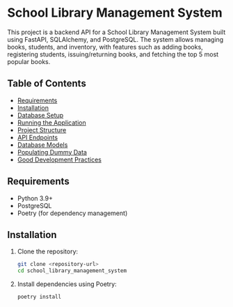 # School Library Management System

This project is a backend API for a School Library Management System built using FastAPI, SQLAlchemy, and PostgreSQL. The system allows managing books, students, and inventory, with features such as adding books, registering students, issuing/returning books, and fetching the top 5 most popular books.

## Table of Contents

- [Requirements](#requirements)
- [Installation](#installation)
- [Database Setup](#database-setup)
- [Running the Application](#running-the-application)
- [Project Structure](#project-structure)
- [API Endpoints](#api-endpoints)
- [Database Models](#database-models)
- [Populating Dummy Data](#populating-dummy-data)
- [Good Development Practices](#good-development-practices)

## Requirements

- Python 3.9+
- PostgreSQL
- Poetry (for dependency management)

## Installation

1. Clone the repository:

   ```bash
   git clone <repository-url>
   cd school_library_management_system
   
2. Install dependencies using Poetry:
   ```bash
   poetry install
